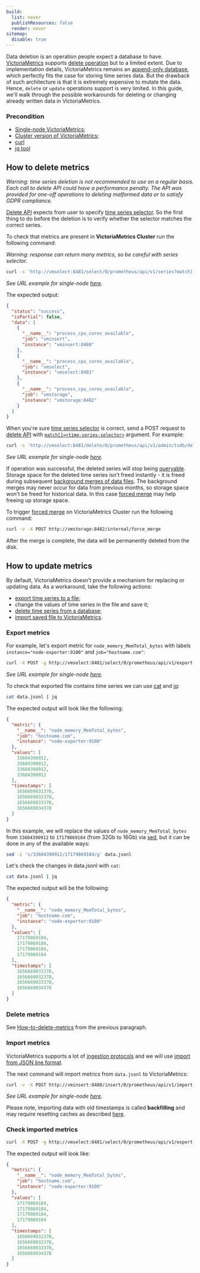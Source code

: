 ```yaml
---
build:
  list: never
  publishResources: false
  render: never
sitemap:
  disable: true
---
```

Data deletion is an operation people expect a database to have. [VictoriaMetrics](https://victoriametrics.com) supports 
[delete operation](https://docs.victoriametrics.com/victoriametrics/single-server-victoriametrics/#how-to-delete-time-series) but to a limited extent. Due to implementation details, VictoriaMetrics remains an [append-only database](https://en.wikipedia.org/wiki/Append-only), which perfectly fits the case for storing time series data. But the drawback of such architecture is that it is extremely expensive to mutate the data. Hence, `delete` or `update` operations support is very limited. In this guide, we'll walk through the possible workarounds for deleting or changing already written data in VictoriaMetrics.

### Precondition

- [Single-node VictoriaMetrics](https://docs.victoriametrics.com/victoriametrics/single-server-victoriametrics/);
- [Cluster version of VictoriaMetrics](https://docs.victoriametrics.com/victoriametrics/cluster-victoriametrics/);
- [curl](https://curl.se/docs/manual.html)
- [jq tool](https://stedolan.github.io/jq/)

## How to delete metrics

_Warning: time series deletion is not recommended to use on a regular basis. Each call to delete API could have a performance penalty. The API was provided for one-off operations to deleting malformed data or to satisfy GDPR compliance._

[Delete API](https://docs.victoriametrics.com/victoriametrics/single-server-victoriametrics/#how-to-delete-time-series) expects from user to specify [time series selector](https://prometheus.io/docs/prometheus/latest/querying/basics/#time-series-selectors). So the first thing to do before the deletion is to verify whether the selector matches the correct series.

To check that metrics are present in **VictoriaMetrics Cluster** run the following command:

_Warning: response can return many metrics, so be careful with series selector._

```sh
curl -s 'http://vmselect:8481/select/0/prometheus/api/v1/series?match[]=process_cpu_cores_available' | jq
```

_See URL example for single-node [here](https://docs.victoriametrics.com/victoriametrics/url-examples/#apiv1series)._

The expected output:

```json
{
  "status": "success",
  "isPartial": false,
  "data": [
    {
      "__name__": "process_cpu_cores_available",
      "job": "vminsert",
      "instance": "vminsert:8480"
    },
    {
      "__name__": "process_cpu_cores_available",
      "job": "vmselect",
      "instance": "vmselect:8481"
    },
    {
      "__name__": "process_cpu_cores_available",
      "job": "vmstorage",
      "instance": "vmstorage:8482"
    }
  ]
}
```

When you're sure [time series selector](https://prometheus.io/docs/prometheus/latest/querying/basics/#time-series-selectors) is correct, send a POST request to [delete API](https://docs.victoriametrics.com/victoriametrics/url-examples/#apiv1admintsdbdelete_series) with [`match[]=<time-series-selector>`](https://prometheus.io/docs/prometheus/latest/querying/basics/#time-series-selectors) argument. For example:

```sh
curl -s 'http://vmselect:8481/delete/0/prometheus/api/v1/admin/tsdb/delete_series?match[]=process_cpu_cores_available'
```

_See URL example for single-node [here](https://docs.victoriametrics.com/victoriametrics/url-examples/#apiv1admintsdbdelete_series)._

If operation was successful, the deleted series will stop being [queryable](https://docs.victoriametrics.com/victoriametrics/keyconcepts/#query-data). Storage space for the deleted time series isn't freed instantly - it is freed during subsequent [background merges of data files](https://medium.com/@valyala/how-victoriametrics-makes-instant-snapshots-for-multi-terabyte-time-series-data-e1f3fb0e0282). The background merges may never occur for data from previous months, so storage space won't be freed for historical data. In this case [forced merge](https://docs.victoriametrics.com/victoriametrics/single-server-victoriametrics/#forced-merge) may help freeing up storage space.

To trigger [forced merge](https://docs.victoriametrics.com/victoriametrics/single-server-victoriametrics/#forced-merge) on VictoriaMetrics Cluster run the following command:

```sh
curl -v -X POST http://vmstorage:8482/internal/force_merge
```

After the merge is complete, the data will be permanently deleted from the disk.

## How to update metrics

By default, VictoriaMetrics doesn't provide a mechanism for replacing or updating data. As a workaround, take the following actions:

- [export time series to a file](https://docs.victoriametrics.com/victoriametrics/url-examples/#apiv1export);
- change the values of time series in the file and save it;
- [delete time series from a database](https://docs.victoriametrics.com/victoriametrics/url-examples/#apiv1admintsdbdelete_series);
- [import saved file to VictoriaMetrics](https://docs.victoriametrics.com/victoriametrics/url-examples/#apiv1import).

### Export metrics

For example, let's export metric for `node_memory_MemTotal_bytes` with labels `instance="node-exporter:9100"` and `job="hostname.com"`:

```sh
curl -X POST -g http://vmselect:8481/select/0/prometheus/api/v1/export -d 'match[]=node_memory_MemTotal_bytes{instance="node-exporter:9100", job="hostname.com"}' > data.jsonl
```

_See URL example for single-node [here](https://docs.victoriametrics.com/victoriametrics/url-examples/#apiv1export)._

To check that exported file contains time series we can use [cat](https://man7.org/linux/man-pages/man1/cat.1.html) and [jq](https://stedolan.github.io/jq/download/):

```sh
cat data.jsonl | jq
```

The expected output will look like the following:

```json
{
  "metric": {
    "__name__": "node_memory_MemTotal_bytes",
    "job": "hostname.com",
    "instance": "node-exporter:9100"
  },
  "values": [
    33604390912,
    33604390912,
    33604390912,
    33604390912
  ],
  "timestamps": [
    1656669031378,
    1656669032378,
    1656669033378,
    1656669034378
  ]
}

```

In this example, we will replace the values of `node_memory_MemTotal_bytes` from `33604390912` to `17179869184` (from 32Gb to 16Gb) via [sed](https://linux.die.net/man/1/sed), but it can be done in any of the available ways:

```sh
sed -i 's/33604390912/17179869184/g' data.jsonl
```

Let's check the changes in data.jsonl with `cat`:

```sh
cat data.jsonl | jq
```

The expected output will be the following:

```json
{
  "metric": {
    "__name__": "node_memory_MemTotal_bytes",
    "job": "hostname.com",
    "instance": "node-exporter:9100"
  },
  "values": [
    17179869184,
    17179869184,
    17179869184,
    17179869184
  ],
  "timestamps": [
    1656669031378,
    1656669032378,
    1656669033378,
    1656669034378
  ]
}
```

### Delete metrics

See [How-to-delete-metrics](https://docs.victoriametrics.com/guides/guide-delete-or-replace-metrics.html#how-to-delete-metrics) from the previous paragraph.

### Import metrics

VictoriaMetrics supports a lot of [ingestion protocols](https://docs.victoriametrics.com/victoriametrics/single-server-victoriametrics/#how-to-import-time-series-data) and we will use [import from JSON line format](https://docs.victoriametrics.com/victoriametrics/single-server-victoriametrics/#how-to-import-data-in-json-line-format).

The next command will import metrics from `data.jsonl` to VictoriaMetrics:

```sh
curl -v -X POST http://vminsert:8480/insert/0/prometheus/api/v1/import -T data.jsonl
```

_See URL example for single-node [here](https://docs.victoriametrics.com/victoriametrics/url-examples/#apiv1import)._

Please note, importing data with old timestamps is called **backfilling** and may require resetting caches as described [here](https://docs.victoriametrics.com/victoriametrics/single-server-victoriametrics/#backfilling). 

### Check imported metrics

```sh
curl -X POST -g http://vmselect:8481/select/0/prometheus/api/v1/export -d match[]=node_memory_MemTotal_bytes
```

The expected output will look like:

```json
{
  "metric": {
    "__name__": "node_memory_MemTotal_bytes",
    "job": "hostname.com",
    "instance": "node-exporter:9100"
  },
  "values": [
    17179869184,
    17179869184,
    17179869184,
    17179869184
  ],
  "timestamps": [
    1656669031378,
    1656669032378,
    1656669033378,
    1656669034378
  ]
}
```
